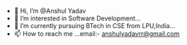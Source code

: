 - 👋 Hi, I’m @Anshul Yadav
- 👀 I’m interested in Software Development...
- 🌱 I’m currently pursuing BTech in CSE from LPU,India...
- 📫 How to reach me ...email:- anshulyadavrr@gmail.com

<!---
anshulyadav01/anshulyadav01 is a ✨ special ✨ repository because its `README.md` (this file) appears on your GitHub profile.
You can click the Preview link to take a look at your changes.
--->

